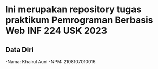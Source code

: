 # Ini merupakan repository tugas praktikum Pemrograman Berbasis Web INF 224 USK 2023
 
## Data Diri
 
-Nama: Khairul Auni
-NPM: 2108107010016
